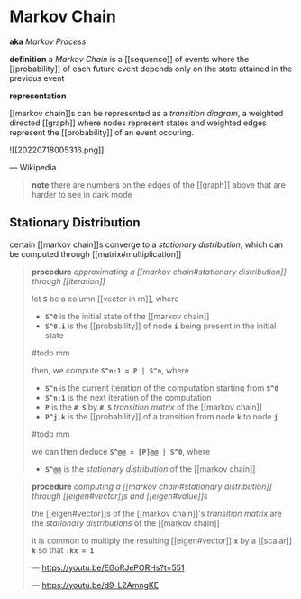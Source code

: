 # Markov Chain

**aka** _Markov Process_

**definition** a _Markov Chain_ is a [[sequence]] of events where the [[probability]] of each future event depends only on the state attained in the previous event

**representation**

[[markov chain]]s can be represented as a _transition diagram_, a weighted directed [[graph]] where nodes represent states and weighted edges represent the [[probability]] of an event occuring.

![[20220718005316.png]]

&mdash; Wikipedia

> **note** there are numbers on the edges of the [[graph]] above that are harder to see in dark mode

## Stationary Distribution

certain [[markov chain]]s converge to a _stationary distribution_, which can be computed through [[matrix#multiplication]]

> **procedure** _approximating a [[markov chain#stationary distribution]] through [[iteration]]_
>
> let **`S`** be a column [[vector in rn]], where
>
> - **`S^0`** is the initial state of the [[markov chain]]
> - **`S^0,i`** is the [[probability]] of node **`i`** being present in the initial state
>
> #todo mm
>
> then, we compute **`S^n:1 = P | S^n`**, where
>
> - **`S^n`** is the current iteration of the computation starting from **`S^0`**
> - **`S^n:1`** is the next iteration of the computation
> - **`P`** is the **`# S`** by **`# S`** _transition matrix_ of the [[markov chain]]
> - **`P^j,k`** is the [[probability]] of a transition from node **`k`** to node **`j`**
>
> #todo mm
>
> we can then deduce **`S^@@ = [P]@@ | S^0`**, where
>
> - **`S^@@`** is the _stationary distribution_ of the [[markov chain]]

> **procedure** _computing a [[markov chain#stationary distribution]] through [[eigen#vector]]s and [[eigen#value]]s_
>
> the [[eigen#vector]]s of the [[markov chain]]'s _transition matrix_ are the _stationary distributions_ of the [[markov chain]]
>
> it is common to multiply the resulting [[eigen#vector]] **`x`** by a [[scalar]] **`k`** so that **`:kx = 1`**
>
> &mdash; <https://youtu.be/EGoRJePORHs?t=551>
>
> &mdash; <https://youtu.be/d9-L2AmngKE>
